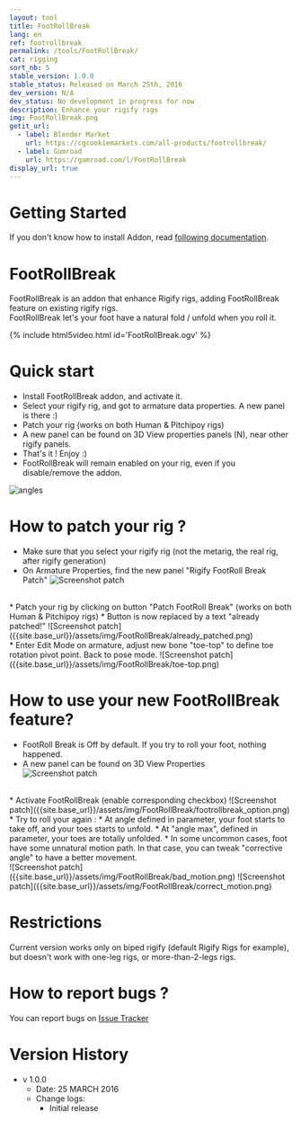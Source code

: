 ```yaml
---
layout: tool
title: FootRollBreak
lang: en
ref: footrollbreak
permalink: /tools/FootRollBreak/
cat: rigging
sort_nb: 5
stable_version: 1.0.0
stable_status: Released on March 25th, 2016
dev_version: N/A
dev_status: No development in progress for now
description: Enhance your rigify rigs
img: FootRollBreak.png
getit_url:
  - label: Blender Market
    url: https://cgcookiemarkets.com/all-products/footrollbreak/
  - label: Gumroad
    url: https://gumroad.com/l/FootRollBreak
display_url: true
---
```


# Getting Started
If you don't know how to install Addon, read [following documentation][1].  

# FootRollBreak
FootRollBreak is an addon that enhance Rigify rigs, adding FootRollBreak feature on existing rigify rigs.  
FootRollBreak let's your foot have a natural fold / unfold when you roll it.  

{% include html5video.html id='FootRollBreak.ogv' %}  

# Quick start

* Install FootRollBreak addon, and activate it.
* Select your rigify rig, and got to armature data properties. A new panel is there :)
* Patch your rig (works on both Human & Pitchipoy rigs)
* A new panel can be found on 3D View properties panels (N), near other rigify panels.
* That's it ! Enjoy :)
* FootRollBreak will remain enabled on your rig, even if you disable/remove the addon.

![angles]({{site.base_url}}/assets/img/FootRollBreak/angles.png)

# How to patch your rig ?

* Make sure that you select your rigify rig (not the metarig, the real rig, after rigify generation)
* On Armature Properties, find the new panel "Rigify FootRoll Break Patch"
![Screenshot patch]({{site.base_url}}/assets/img/FootRollBreak/addon_panel.png)  
<br/>
* Patch your rig by clicking on button "Patch FootRoll Break" (works on both Human & Pitchipoy rigs)
* Button is now replaced by a text "already patched!"
![Screenshot patch]({{site.base_url}}/assets/img/FootRollBreak/already_patched.png)  
<br/>
* Enter Edit Mode on armature, adjust new bone "toe-top" to define toe rotation pivot point. Back to pose mode.
![Screenshot patch]({{site.base_url}}/assets/img/FootRollBreak/toe-top.png)  
<br/>

# How to use your new FootRollBreak feature?

* FootRoll Break is Off by default. If you try to roll your foot, nothing happened.
* A new panel can be found on 3D View Properties  
![Screenshot patch]({{site.base_url}}/assets/img/FootRollBreak/ui_panel.png)  
<br/>
* Activate FootRollBreak (enable corresponding checkbox)  
![Screenshot patch]({{site.base_url}}/assets/img/FootRollBreak/footrollbreak_option.png)  
<br/>
* Try to roll your again :
  * At angle defined in parameter, your foot starts to take off, and your toes starts to unfold.
  * At "angle max", defined in parameter, your toes are totally unfolded.
  * In some uncommon cases, foot have some unnatural motion path. In that case, you can tweak "corrective angle" to have a better movement.  
<br/>
![Screenshot patch]({{site.base_url}}/assets/img/FootRollBreak/bad_motion.png)
![Screenshot patch]({{site.base_url}}/assets/img/FootRollBreak/correct_motion.png)

# Restrictions

Current version works only on biped rigify (default Rigify Rigs for example), but doesn't work with one-leg rigs, or more-than-2-legs rigs.

# How to report bugs ?
You can report bugs on [Issue Tracker][2]


# Version History
* v 1.0.0  
  * Date: 25 MARCH 2016
  * Change logs:
    * Initial release

[1]: {{site.base_url}}/AddonInstallation/
[2]: https://github.com/julienduroure/FootRollBreak/issues/
